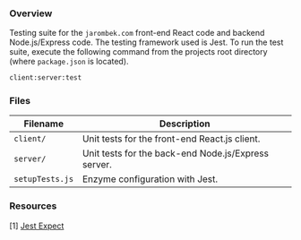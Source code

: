 ### Overview

Testing suite for the `jarombek.com` front-end React code and backend Node.js/Express code.  The 
testing framework used is Jest.  To run the test suite, execute the following command from the 
projects root directory (where `package.json` is located).

```bash
client:server:test
```

### Files

| Filename             | Description                                                                |
|----------------------|----------------------------------------------------------------------------|
| `client/`            | Unit tests for the front-end React.js client.                              |
| `server/`            | Unit tests for the back-end Node.js/Express server.                        |
| `setupTests.js`      | Enzyme configuration with Jest.                                            |

### Resources

[1] [Jest Expect](https://jestjs.io/docs/en/expect)